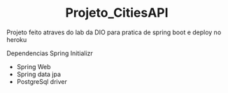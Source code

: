 <h1 align="center"> Projeto_CitiesAPI </h1>
Projeto feito atraves do lab da DIO para pratica de spring boot e deploy no heroku

Dependencias Spring Initializr
* Spring Web
* Spring data jpa
* PostgreSql driver


